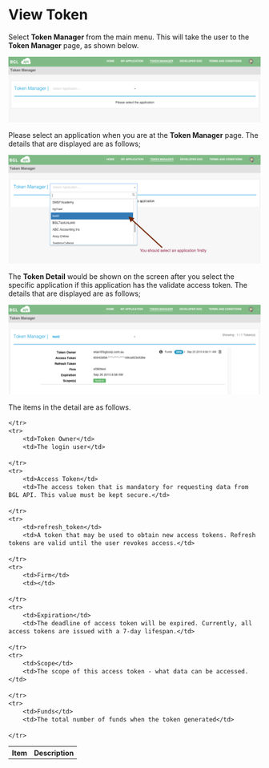 # View Token
Select **Token Manager** from the main menu.  This will take the user to the **Token Manager** page, as shown below.

![Token Manager](../images/TokenManager.png)


Please select an application when you are at the **Token Manager** page.  The details that are displayed are as follows;

![Token Select Application](../images/TokenSelectApplication.png)

The **Token Detail** would be shown on the screen after you select the specific application if this application has the validate access token. The details that are displayed are as follows;

![Token Select Application](../images/TokenDetail.png)

The items in the detail are as follows.

<table>
    <tr>
        <th>Item</th>
        <th>Description</th>

    </tr>
    <tr>
        <td>Token Owner</td>
        <td>The login user</td>

    </tr>
    <tr>
        <td>Access Token</td>
        <td>The access token that is mandatory for requesting data from BGL API. This value must be kept secure.</td>

    </tr>
    <tr>
        <td>refresh_token</td>
        <td>A token that may be used to obtain new access tokens. Refresh tokens are valid until the user revokes access.</td>

    </tr>
    <tr>
        <td>Firm</td>
        <td></td>

    </tr>
    <tr>
        <td>Expiration</td>
        <td>The deadline of access token will be expired. Currently, all access tokens are issued with a 7-day lifespan.</td>

    </tr>
    <tr>
        <td>Scope</td>
        <td>The scope of this access token - what data can be accessed.</td>

    </tr>
    <tr>
        <td>Funds</td>
        <td>The total number of funds when the token generated</td>

    </tr>

</table>

